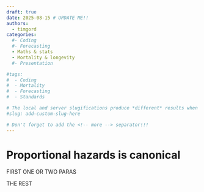 ```yaml
---
draft: true 
date: 2025-08-15 # UPDATE ME!!
authors:
  - timgord
categories:
  #- Coding
  #- Forecasting
  - Maths & stats
  - Mortality & longevity
  #- Presentation

#tags:
#  - Coding
#  - Mortality
#  - Forecasting
#  - Standards

# The local and server slugifications produce *different* results when there are dashes in the item title.
#slug: add-custom-slug-here

# Don't forget to add the <!-- more --> separator!!!
---
```


# Proportional hazards is canonical

FIRST ONE OR TWO PARAS

<!-- more -->

THE REST